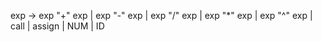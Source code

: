 
exp → exp "+" exp |
      exp "-" exp |
      exp "/" exp |
      exp "*" exp | 
      exp "^" exp | 
      call | 
      assign | 
      NUM | 
      ID
